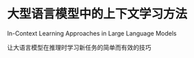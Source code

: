 # 大型语言模型中的上下文学习方法

In-Context Learning Approaches in Large Language Models

让大语言模型在推理时学习新任务的简单而有效的技巧

